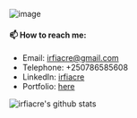 ![image](https://user-images.githubusercontent.com/52471122/87921743-4d023580-ca7b-11ea-9759-dbcbe58b7798.png)

#### 📫 How to reach me: 
   - Email: irfiacre@gmail.com
   - Telephone: +250786585608
   - LinkedIn: [irfiacre](https://www.linkedin.com/in/irfiacre/)
   - Portfolio: [here](https://irfiacre.herokuapp.com/)

![irfiacre's github stats](https://github-readme-stats.vercel.app/api?username=irfiacre&show_icons=true&hide=stars,issues)
  

<!--
**irfiacre/irfiacre** is a ✨ _special_ ✨ repository because its `README.md` (this file) appears on your GitHub profile.

Here are some ideas to get you started:

- 🌱 I’m currently learning ...
- 👯 I’m looking to collaborate on ...
- 🤔 I’m looking for help with ...
- 💬 Ask me about ...

    

 ...
-->
